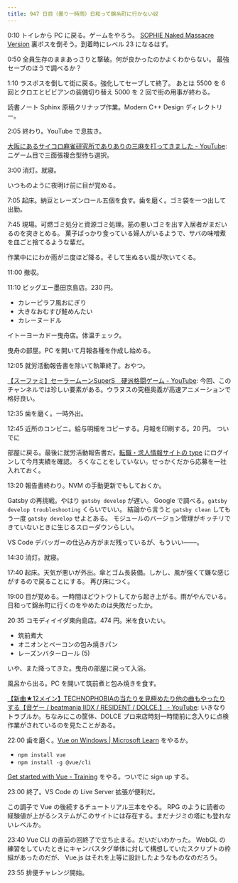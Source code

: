 ```yaml
---
title: 947 日目（曇り一時雨）日和って錦糸町に行かない奴
---
```


0:10 トイレから PC に戻る。ゲームをやろう。
[SOPHIE Naked Massacre Version][dtp22b] 裏ボスを倒そう。到着時にレベル 23 になるはず。

0:50 全員生存のままあっさりと撃破。何が良かったのかよくわからない。
最強セーブのほうで調べるか？

1:10 ラスボスを倒して街に戻る。強化してセーブして終了。
あとは 5500 を 6 回とクロエとビビアンの装備切り替え 5000 を 2 回で街の用事が終わる。

読書ノート Sphinx 原稿クリナップ作業。Modern C++ Design ディレクトリー。

2:05 終わり。YouTube で息抜き。

[大阪にあるサイコロ麻雀研究所でありありの三麻を打ってきました - YouTube](https://www.youtube.com/watch?v=BjioYl6mQZg):
ニゲーム目で三面張複合型待ち選択。

3:00 消灯。就寝。

いつものように夜明け前に目が覚める。

7:05 起床。納豆とレーズンロール五個を食す。歯を磨く。ゴミ袋を一つ出して出勤。

7:45 現場。可燃ゴミ処分と資源ゴミ処理。筋の悪いゴミを出す入居者がまだいるのを突きとめる。
菓子ばっかり食っている婦人がいるようで、サバの味噌煮を皿ごと捨てるような輩だ。

作業中ににわか雨がニ度ほど降る。そして生ぬるい風が吹いてくる。

11:00 撤収。

11:10 ビッグエー墨田京島店。230 円。

* カレーピラフ風おにぎり
* 大きなおむすび鮭めんたい
* カレーヌードル

イトーヨーカドー曳舟店。体温チェック。

曳舟の部屋。PC を開いて月報各種を作成し始める。

12:05 就労活動報告書を除いて執筆終了。おやつ。

[【スーファミ】セーラームーンSuperS　硬派格闘ゲーム - YouTube](https://www.youtube.com/watch?v=ziN26qCNS5I):
今回、このチャンネルでは珍しい要素がある。ウラヌスの究極奥義が高速アニメーションで格好良い。

12:35 歯を磨く。一時外出。

12:45 近所のコンビニ。給与明細をコピーする。月報を印刷する。20 円。
ついでに

部屋に戻る。最後に就労活動報告書だ。[転職・求人情報サイトの type](https://type.jp/) にログインして今月実績を確認。
ろくなことをしていない。せっかくだから応募を一社入れておく。

13:20 報告書終わり。NVM の手動更新でもしておくか。

Gatsby の再挑戦。やはり `gatsby develop` が遅い。
Google で調べる。`gatsby develop troubleshooting` くらいでいい。
結論から言うと `gatsby clean` してもう一度 `gatsby develop` せよとある。
モジュールのバージョン管理がキッチリできていないときに生じるスローダウンらしい。

VS Code デバッガーの仕込み方がまだ残っているが、もういい───。

14:30 消灯。就寝。

17:40 起床。天気が悪いが外出。傘とゴム長装備。しかし、風が強くて嫌な感じがするので戻ることにする。
再び床につく。

19:00 目が覚める。一時間ほどウトウトしてから起き上がる。雨がやんでいる。
日和って錦糸町に行くのをやめたのは失敗だったか。

20:35 コモディイイダ東向島店。474 円。米を食いたい。

* 筑前煮大
* オニオンとベーコンの包み焼きパン
* レーズンバターロール (5)

いや、また降ってきた。曳舟の部屋に戻って入浴。

風呂から出る。PC を開いて筑前煮と包み焼きを食す。

[【新曲★12メイン】TECHNOPHOBIAの当たりを見極めたり他の曲もやったりする【音ゲー / beatmania IIDX / RESIDENT / DOLCE.】 - YouTube](https://www.youtube.com/watch?v=WpuVTglYVYE):
いきなりトラブルか。ちなみにこの筐体、DOLCE プロ来店時刻一時間前に念入りに点検作業がされているのを見たことがある。

22:00 歯を磨く。[Vue on Windows &#x7c; Microsoft Learn](https://learn.microsoft.com/en-us/windows/dev-environment/javascript/vue-overview)
をやるか。

* `npm install vue`
* `npm install -g @vue/cli`

[Get started with Vue - Training](https://learn.microsoft.com/en-us/training/modules/vue-get-started/)
をやる。ついでに sign up する。

23:00 終了。VS Code の Live Server 拡張が便利だ。

この調子で Vue の後続するチュートリアル三本をやる。
RPG のように読者の経験値が上がるシステムがこのサイトには存在する。まだナジミの塔にも登れないレベルか。

23:40 Vue CLI の直前の回終了で立ち止まる。だいだいわかった。
WebGL の練習をしていたときにキャンバスタグ単体に対して構想していたスクリプトの枠組があったのだが、
Vue.js はそれを上等に設計したようなものなのだろう。

23:55 排便チャレンジ開始。

[dtp22b]: https://www.dlsite.com/maniax/work/=/product_id/RJ424807/
